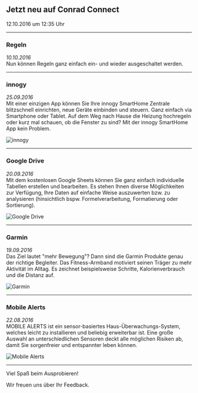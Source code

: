 ## Jetzt neu auf Conrad Connect
12.10.2016 um 12:35 Uhr

------------------------------------------------------
### Regeln
*10.10.2016*  
Nun können Regeln ganz einfach ein- und wieder ausgeschaltet werden.

------------------------------------------------------

### innogy
*25.09.2016*  
Mit einer einzigen App können Sie Ihre innogy SmartHome Zentrale blitzschnell einrichten, neue Geräte einbinden und steuern. Ganz einfach via Smartphone oder Tablet. Auf dem Weg nach Hause die Heizung hochregeln oder kurz mal schauen, ob die Fenster zu sind? Mit der innogy SmartHome App kein Problem.

![innogy](https://static.waylay.io/banners/innogy-product.jpg)

------------------------------------------------------

### Google Drive
*20.09.2016*  
Mit dem kostenlosen Google Sheets können Sie ganz einfach individuelle Tabellen erstellen und bearbeiten. Es stehen Ihnen diverse Möglichkeiten zur Verfügung, Ihre Daten auf einfache Weise auszuwerten bzw. zu analysieren (hinsichtlich bspw. Formelverarbeitung, Formatierung oder Sortierung).

![Google Drive](https://static.waylay.io/banners/google-drive-intro.png)

------------------------------------------------------

### Garmin
*19.09.2016*  
Das Ziel lautet "mehr Bewegung"? Dann sind die Garmin Produkte genau der richtige Begleiter. Das Fitness-Armband motiviert seinen Träger zu mehr Aktivität im Alltag. Es zeichnet beispielsweise Schritte, Kalorienverbrauch und die Distanz auf.

![Garmin](https://static.waylay.io/banners/garmin-intro.png)

------------------------------------------------------

### Mobile Alerts
*22.08.2016*  
MOBILE ALERTS ist ein sensor-basiertes Haus-Überwachungs-System, welches leicht zu installieren und beliebig erweiterbar ist. Eine große Auswahl an unterschiedlichen Sensoren deckt alle möglichen Risiken ab, damit Sie sorgenfreier und entspannter leben können.

![Mobile Alerts](https://static.waylay.io/providers/mobile-alerts/mobile_alerts.jpg)

------------------------------------------------------


Viel Spaß beim Ausprobieren!

Wir freuen uns über Ihr Feedback.
